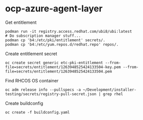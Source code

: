 # ocp-azure-agent-layer


Get entitlement
```
podman run -it registry.access.redhat.com/ubi8/ubi:latest
# Do subscription manager stuff...
podman cp 'b4:/etc/pki/entitlement' secrets/.
podman cp 'b4:/etc/yum.repos.d/redhat.repo' repos/.
```

Create entitlement secret
```
oc create secret generic etc-pki-entitlement --from-file=secrets/entitlement/1263948525424133504-key.pem --from-file=secrets/entitlement/1263948525424133504.pem
```

Find RHCOS OS container
```
oc adm release info --pullspecs -a ~/Development/installer-testing/secrets/registry-pull-secret.json | grep rhel
```

Create buildconfig
```
oc create -f buildconfig.yaml
```
